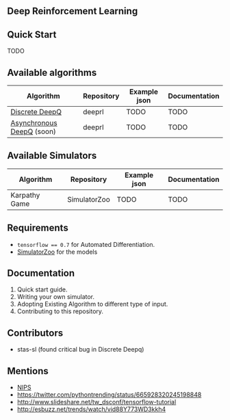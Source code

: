 ## Deep Reinforcement Learning


## Quick Start
TODO

## Available algorithms

| Algorithm                                                          | Repository  | Example json  | Documentation |
| ------------------------------------------------------------------ | ----------- | ------------- | --------------|
| [Discrete DeepQ](https://www.cs.toronto.edu/~vmnih/docs/dqn.pdf)   | deeprl      | TODO          | TODO          |
| [Asynchronous DeepQ](http://arxiv.org/abs/1602.01783) (soon)       | deeprl      | TODO          | TODO          |

## Available Simulators

| Algorithm                                                          | Repository  | Example json  | Documentation |
| -------------------------------------------------------------------|-------------|---------------|---------------|
| Karpathy Game                                                      | SimulatorZoo| TODO          | TODO          |

## Requirements

- `tensorflow == 0.7` for Automated Differentiation.
- [SimulatorZoo](https://github.com/sisl/SimulatorZoo) for the models

## Documentation
1. Quick start guide.
2. Writing your own simulator.
3. Adopting Existing Algorithm to different type of input.
4. Contributing to this repository.

## Contributors

- stas-sl (found critical bug in Discrete Deepq)

## Mentions
-  [NIPS](https://media.nips.cc/Conferences/2015/tutorialslides/Jeff-Oriol-NIPS-Tutorial-2015.pdf)
- https://twitter.com/pythontrending/status/665928320245198848
- http://www.slideshare.net/tw_dsconf/tensorflow-tutorial
- http://esbuzz.net/trends/watch/vid88Y773WD3kkh4
